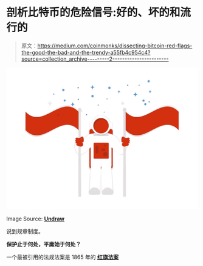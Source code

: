 # 剖析比特币的危险信号:好的、坏的和流行的

> 原文：<https://medium.com/coinmonks/dissecting-bitcoin-red-flags-the-good-the-bad-and-the-trendy-a55fb4c954c4?source=collection_archive---------2----------------------->

![](img/9b29a51ee9122fe34824162a33a92329.png)

Image Source: [**Undraw**](https://undraw.co)

说到规章制度。

**保护止于何处，平庸始于何处？**

一个最被引用的法规法案是 1865 年的 [**红旗法案**](https://archive.org/stream/statutesunitedk30britgoog#page/n246/mode/2up)